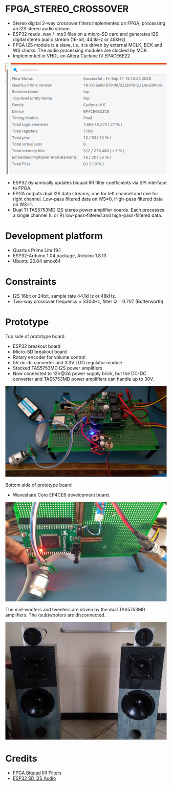 # FPGA_STEREO_CROSSOVER

* Stereo digital 2-way crossover filters implemented on FPGA, processing an I2S stereo audio stream. 
* ESP32 reads .wav / .mp3 files on a micro-SD card and generates I2S digital stereo audio stream (16-bit, 44.1kHz or 48kHz).  
* FPGA I2S module is a slave, i.e. it is driven by external MCLK, BCK and WS clocks. The audio processing modules are clocked by MCK.
* Implemented in VHDL on Altera Cyclone IV EP4CE6E22

<img src="fpga_resource_usage.png" />

* ESP32 dynamically updates biquad IIR filter coefficients via SPI interface to FPGA.
* FPGA outputs dual I2S data streams, one for left channel and one for right channel. Low-pass filtered data on WS=0, High-pass filtered data on WS=1.
* Dual TI TAS5753MD I2S stereo power amplifier boards. Each processes a single channel (L or R)  low-pass-filtered and high-pass-filtered data.

# Development platform

* Quartus Prime Lite 19.1
* ESP32-Arduino 1.04 package, Arduino 1.8.13
* Ubuntu 20.04 amdx64 

# Constraints

* I2S 16bit or 24bit, sample rate 44.1kHz or 48kHz. 
* Two-way crossover frequency = 3300Hz, filter Q = 0.707 (Butterworth)

# Prototype

Top side of prototype board 
* ESP32 breakout board
* Micro-SD breakout board
* Rotary encoder for volume control
* 5V dc-dc converter and 3.3V LDO regulator module
* Stacked TAS5753MD I2S power amplifiers
* Now connected to 12V@3A power supply brick, but the DC-DC converter and TAS5753MD power amplifiers can handle up to 30V.

<img src="prototype_esp32_tas5753md.jpg" />

Bottom side of prototype board 
* Waveshare Core EP4CE6 development board.

<img src="prototype_fpga.jpg" />

The mid-woofers and tweeters are driven by the dual TAS5753MD amplifiers. The (sub)woofers are disconnected.

<img src="prototype_speakers.jpg" />

# Credits

* [FPGA Biquad IIR Filters](https://www.youtube.com/watch?v=eE6Qwv997cs)
* [ESP32 SD I2S Audio](https://github.com/schreibfaul1/ESP32-audioI2S)

